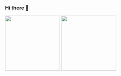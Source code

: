 ### Hi there 👋

<div>
  <a href="https://beacons.ai/mariaassuncao26">
  <img height="180em" src="https://github-readme-stats.vercel.app/api?username=mariaassuncao26&show_icons=true&theme=moltack&include_all_commits=true&count_private=true"/>
  <img height="180em" src="https://github-readme-stats.vercel.app/api/top-langs/?username=mariaassuncao26&layout=compact&langs_count=16&theme=moltack"/>
</div>
  
